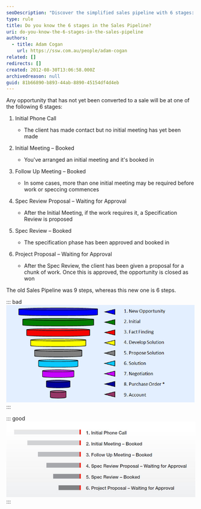 ```yaml
---
seoDescription: "Discover the simplified sales pipeline with 6 stages: initial phone call, initial meeting, follow-up meeting, spec review proposal, spec review, and project proposal."
type: rule
title: Do you know the 6 stages in the Sales Pipeline?
uri: do-you-know-the-6-stages-in-the-sales-pipeline
authors:
  - title: Adam Cogan
    url: https://ssw.com.au/people/adam-cogan
related: []
redirects: []
created: 2012-08-30T13:06:58.000Z
archivedreason: null
guid: 81b66890-b893-44ab-8890-45154df4d4eb
---
```

Any opportunity that has not yet been converted to a sale will be at one of the following 6 stages:

<!--endintro-->

1. Initial Phone Call

   * The client has made contact but no initial meeting has yet been made

2. Initial Meeting – Booked

   * You've arranged an initial meeting and it's booked in

3. Follow Up Meeting – Booked

   * In some cases, more than one initial meeting may be required before work or speccing commences

4. Spec Review Proposal – Waiting for Approval

   * After the Initial Meeting, if the work requires it, a Specification Review is proposed

5. Spec Review – Booked

   * The specification phase has been approved and booked in

6. Project Proposal – Waiting for Approval

   * After the Spec Review, the client has been given a proposal for a chunk of work. Once this is approved, the opportunity is closed as won

The old Sales Pipeline was 9 steps, whereas this new one is 6 steps.

::: bad
![Figure: Bad example – The old sales pipeline](old-sales-pipeline.jpg)
:::

::: good
![Figure: Good example – The new sales pipeline](new-sales-pipeline.jpg)
:::
